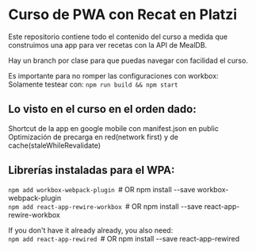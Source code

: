 # Curso de PWA con Recat en Platzi

Este repositorio contiene todo el contenido del curso a medida que construimos una app para ver recetas con la API de MealDB.

Hay un branch por clase para que puedas navegar con facilidad el curso.

Es importante para no romper las configuraciones con workbox:\
Solamente testear con:
`npm run build && npm start`

## Lo visto en el curso en el orden dado:
Shortcut de la app en google mobile con manifest.json en public\
Optimización de precarga en red(network first) y de cache(staleWhileRevalidate)

## Librerías instaladas para el WPA:
`npm add workbox-webpack-plugin `# OR npm install --save workbox-webpack-plugin\
`npm add react-app-rewire-workbox `# OR npm install --save react-app-rewire-workbox

If you don't have it already already, you also need:\
`npm add react-app-rewired `# OR npm install --save react-app-rewired